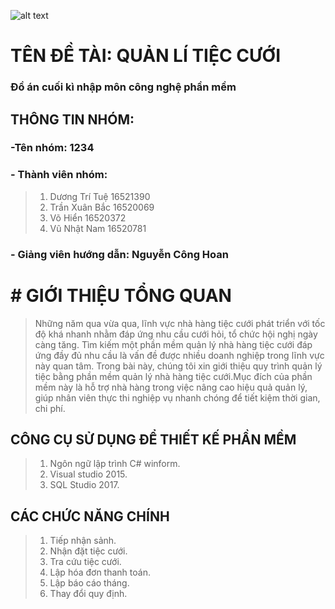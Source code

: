 
![alt text](https://www.uit.edu.vn/sites/vi/files/banner.png)
   # TÊN ĐỀ TÀI: QUẢN LÍ TIỆC CƯỚI 
   ### Đồ án cuối kì nhập môn công nghệ phần mềm
## THÔNG TIN NHÓM:
 ### -Tên nhóm: 1234
 ### - Thành viên nhóm:
  > 1. Dương Trí Tuệ 16521390
  > 2. Trần Xuân Bắc 16520069
  > 3. Võ Hiển  16520372
  > 4. Vũ Nhật Nam 16520781
 ### - Giảng viên hướng dẫn: Nguyễn Công Hoan
 
#             # GIỚI THIỆU TỔNG QUAN
  > Những năm qua vừa qua, lĩnh vực nhà hàng tiệc cưới phát triển với tốc độ khá nhanh nhằm đáp ứng nhu cầu cưới hỏi,
  tổ chức hội nghị ngày càng tăng. Tìm kiếm một phần mềm quản lý nhà hàng tiệc cưới đáp ứng đầy đủ nhu cầu là vấn
  đề được nhiều doanh nghiệp trong lĩnh vực này quan tâm.
  > Trong bài này, chúng tôi xin giới thiệu quy trình quản lý tiệc bằng phần mềm quản lý nhà hàng tiệc cưới.Mục đích 
  của phần mềm này là hỗ trợ nhà hàng trong việc nâng cao hiệu quả quản lý, giúp nhân viên thực thi nghiệp vụ nhanh 
  chóng để tiết kiệm thời gian, chi phí.
  
 ## CÔNG CỤ SỬ DỤNG ĐỂ THIẾT KẾ PHẦN MỀM
   > 1. Ngôn ngữ lập trình C# winform.
   > 2. Visual studio 2015.
   > 3. SQL Studio 2017.
   
 ## CÁC CHỨC NĂNG CHÍNH 
   > 1. Tiếp nhận sảnh. 
   > 2. Nhận đặt tiệc cưới.
   > 3. Tra cứu tiệc cưới.
   > 4. Lập hóa đơn thanh toán.
   > 5. Lập báo cáo tháng.
   > 6. Thay đổi quy định.
 
